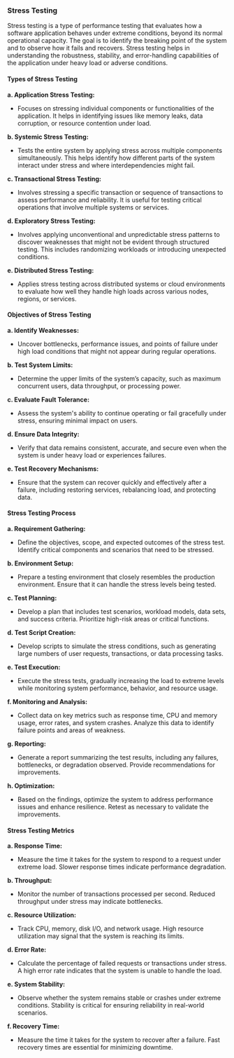 ### Stress Testing

Stress testing is a type of performance testing that evaluates how a software application behaves under extreme conditions, beyond its normal operational capacity. The goal is to identify the breaking point of the system and to observe how it fails and recovers. Stress testing helps in understanding the robustness, stability, and error-handling capabilities of the application under heavy load or adverse conditions.

#### **Types of Stress Testing**

**a. Application Stress Testing:**

- Focuses on stressing individual components or functionalities of the application. It helps in identifying issues like memory leaks, data corruption, or resource contention under load.

**b. Systemic Stress Testing:**

- Tests the entire system by applying stress across multiple components simultaneously. This helps identify how different parts of the system interact under stress and where interdependencies might fail.

**c. Transactional Stress Testing:**

- Involves stressing a specific transaction or sequence of transactions to assess performance and reliability. It is useful for testing critical operations that involve multiple systems or services.

**d. Exploratory Stress Testing:**

- Involves applying unconventional and unpredictable stress patterns to discover weaknesses that might not be evident through structured testing. This includes randomizing workloads or introducing unexpected conditions.

**e. Distributed Stress Testing:**

- Applies stress testing across distributed systems or cloud environments to evaluate how well they handle high loads across various nodes, regions, or services.

#### **Objectives of Stress Testing**

**a. Identify Weaknesses:**

- Uncover bottlenecks, performance issues, and points of failure under high load conditions that might not appear during regular operations.

**b. Test System Limits:**

- Determine the upper limits of the system’s capacity, such as maximum concurrent users, data throughput, or processing power.

**c. Evaluate Fault Tolerance:**

- Assess the system's ability to continue operating or fail gracefully under stress, ensuring minimal impact on users.

**d. Ensure Data Integrity:**

- Verify that data remains consistent, accurate, and secure even when the system is under heavy load or experiences failures.

**e. Test Recovery Mechanisms:**

- Ensure that the system can recover quickly and effectively after a failure, including restoring services, rebalancing load, and protecting data.

#### **Stress Testing Process**

**a. Requirement Gathering:**

- Define the objectives, scope, and expected outcomes of the stress test. Identify critical components and scenarios that need to be stressed.

**b. Environment Setup:**

- Prepare a testing environment that closely resembles the production environment. Ensure that it can handle the stress levels being tested.

**c. Test Planning:**

- Develop a plan that includes test scenarios, workload models, data sets, and success criteria. Prioritize high-risk areas or critical functions.

**d. Test Script Creation:**

- Develop scripts to simulate the stress conditions, such as generating large numbers of user requests, transactions, or data processing tasks.

**e. Test Execution:**

- Execute the stress tests, gradually increasing the load to extreme levels while monitoring system performance, behavior, and resource usage.

**f. Monitoring and Analysis:**

- Collect data on key metrics such as response time, CPU and memory usage, error rates, and system crashes. Analyze this data to identify failure points and areas of weakness.

**g. Reporting:**

- Generate a report summarizing the test results, including any failures, bottlenecks, or degradation observed. Provide recommendations for improvements.

**h. Optimization:**

- Based on the findings, optimize the system to address performance issues and enhance resilience. Retest as necessary to validate the improvements.

#### **Stress Testing Metrics**

**a. Response Time:**

- Measure the time it takes for the system to respond to a request under extreme load. Slower response times indicate performance degradation.

**b. Throughput:**

- Monitor the number of transactions processed per second. Reduced throughput under stress may indicate bottlenecks.

**c. Resource Utilization:**

- Track CPU, memory, disk I/O, and network usage. High resource utilization may signal that the system is reaching its limits.

**d. Error Rate:**

- Calculate the percentage of failed requests or transactions under stress. A high error rate indicates that the system is unable to handle the load.

**e. System Stability:**

- Observe whether the system remains stable or crashes under extreme conditions. Stability is critical for ensuring reliability in real-world scenarios.

**f. Recovery Time:**

- Measure the time it takes for the system to recover after a failure. Fast recovery times are essential for minimizing downtime.
